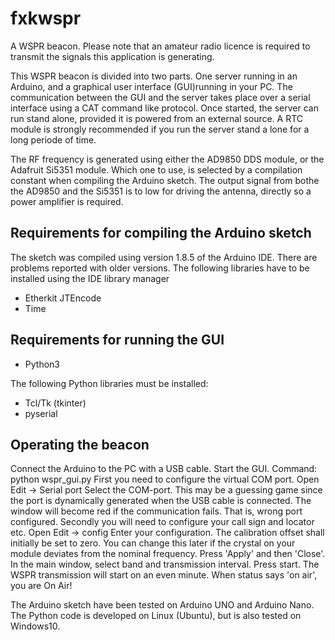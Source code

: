 # fxkwspr
A WSPR beacon.
Please note that an amateur radio licence is required to transmit the signals this application is generating.

This WSPR beacon is divided into two parts. 
One server running in an Arduino, and a graphical user interface (GUI)running in your PC.
The communication between the GUI and the server takes place over a serial interface using a 
CAT command like protocol.
Once started, the server can run stand alone, provided it is powered from an external source.
A RTC module is strongly recommended if you run the server stand a lone for a long periode of time.

The RF frequency is generated using either the AD9850 DDS module, or the Adafruit Si5351 module.
Which one to use, is selected by a compilation constant when compiling the Arduino sketch.
The output signal from bothe the AD9850 and the Si5351 is to low for driving the antenna, 
directly so a power amplifier is required.


Requirements for compiling the Arduino sketch
---------------------------------------------
The sketch was compiled using version 1.8.5 of the Arduino IDE. There are
problems reported with older versions.
The following libraries have to be installed using the IDE library manager
-    Etherkit JTEncode
-    Time


Requirements for running the GUI
--------------------------------
- Python3

The following Python libraries must be installed:
- Tcl/Tk (tkinter)
- pyserial


Operating the beacon
--------------------

Connect the Arduino to the PC with a USB cable.
Start the GUI.
Command: python wspr_gui.py
First you need to configure the virtual COM port.
Open Edit -> Serial port
Select the COM-port. This may be a guessing game since the port is dynamically generated when the USB cable is connected.
The window will become red if the communication fails. That is, wrong port configured.
Secondly you will need to configure your call sign and locator etc.
Open Edit -> config
Enter your configuration. The calibration offset shall initially be set to zero.
You can change this later if the crystal on your module deviates from the nominal frequency.
Press 'Apply' and then 'Close'.
In the main window, select band and transmission interval.
Press start.
The WSPR transmission will start on an even minute.
When status says 'on air', you are On Air!

The Arduino sketch have been tested on Arduino UNO and Arduino Nano.
The Python code is developed on Linux (Ubuntu), but is also tested on Windows10.



